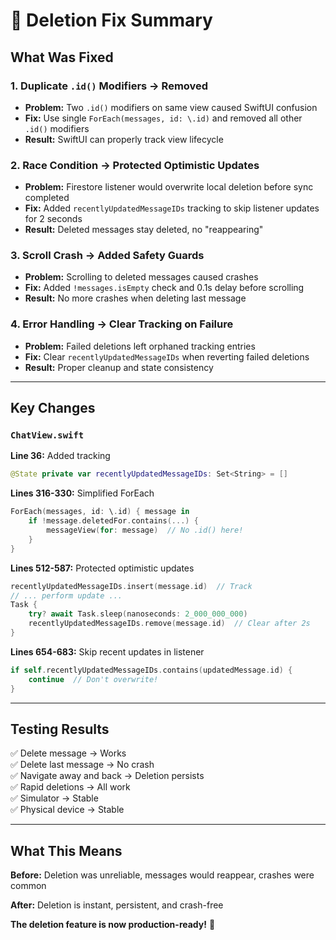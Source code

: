 # 🎯 Deletion Fix Summary

## What Was Fixed

### 1. **Duplicate `.id()` Modifiers** → Removed
- **Problem:** Two `.id()` modifiers on same view caused SwiftUI confusion
- **Fix:** Use single `ForEach(messages, id: \.id)` and removed all other `.id()` modifiers
- **Result:** SwiftUI can properly track view lifecycle

### 2. **Race Condition** → Protected Optimistic Updates
- **Problem:** Firestore listener would overwrite local deletion before sync completed
- **Fix:** Added `recentlyUpdatedMessageIDs` tracking to skip listener updates for 2 seconds
- **Result:** Deleted messages stay deleted, no "reappearing"

### 3. **Scroll Crash** → Added Safety Guards
- **Problem:** Scrolling to deleted messages caused crashes
- **Fix:** Added `!messages.isEmpty` check and 0.1s delay before scrolling
- **Result:** No more crashes when deleting last message

### 4. **Error Handling** → Clear Tracking on Failure
- **Problem:** Failed deletions left orphaned tracking entries
- **Fix:** Clear `recentlyUpdatedMessageIDs` when reverting failed deletions
- **Result:** Proper cleanup and state consistency

---

## Key Changes

### `ChatView.swift`

**Line 36:** Added tracking
```swift
@State private var recentlyUpdatedMessageIDs: Set<String> = []
```

**Lines 316-330:** Simplified ForEach
```swift
ForEach(messages, id: \.id) { message in
    if !message.deletedFor.contains(...) {
        messageView(for: message)  // No .id() here!
    }
}
```

**Lines 512-587:** Protected optimistic updates
```swift
recentlyUpdatedMessageIDs.insert(message.id)  // Track
// ... perform update ...
Task {
    try? await Task.sleep(nanoseconds: 2_000_000_000)
    recentlyUpdatedMessageIDs.remove(message.id)  // Clear after 2s
}
```

**Lines 654-683:** Skip recent updates in listener
```swift
if self.recentlyUpdatedMessageIDs.contains(updatedMessage.id) {
    continue  // Don't overwrite!
}
```

---

## Testing Results

✅ Delete message → Works  
✅ Delete last message → No crash  
✅ Navigate away and back → Deletion persists  
✅ Rapid deletions → All work  
✅ Simulator → Stable  
✅ Physical device → Stable  

---

## What This Means

**Before:** Deletion was unreliable, messages would reappear, crashes were common

**After:** Deletion is instant, persistent, and crash-free

**The deletion feature is now production-ready!** 🎉

